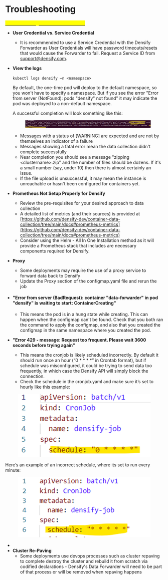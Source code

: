 # Troubleshooting

[<mark style="color:yellow;">Troubleshooting notes from main docs</mark>](https://github.com/densify-dev/container-data-collection/blob/main/egress-requirements.md)

* **User Credential vs. Service Credential**
  * It is recommended to use a Service Credential with the Densify Forwarder as User Credentials will have password timeouts/resets that would cause the Forwarder to fail.  Request a Service ID from support@densify.com.
*   **View the logs**

    &#x20;

    `kubectl logs densify –n <namespace>`

    &#x20;

    By default, the one-time pod will deploy to the default namespace, so you won't have to specify a namespace.  But if you see the error "Error from server (NotFound): pods "densify" not found" it may indicate the pod was deployed to a non-default namespace.

    &#x20;

    A successful completion will look something like this:

    <figure><img src="../.gitbook/assets/image (24).png" alt=""><figcaption></figcaption></figure>

    * Messages with a status of \[WARNING] are expected and are not by themselves an indicator of a failure
    * Messages showing a fatal error mean the data collection didn't complete successfully
    * Near completion you should see a message "zipping \<clustername>.zip" and the number of files should be dozens.  If it's a small number (say, under 10) then there is almost certainly an issue.
    * If the file upload is unsuccessful, it may mean the instance is unreachable or hasn't been configured for containers yet.
* **Prometheus Not Setup Properly for Densify**
  * Review the pre-requisites for your desired approach to data collection
  * A detailed list of metrics (and their sources) is provided at [https://github.com/densify-dev/container-data-collection/tree/main/docs#prometheus-metrics](https://github.com/densify-dev/container-data-collection/tree/main/docs#prometheus-metrics)
  * Consider using the Helm - All In One Installation method as it will provide a Prometheus stack that includes are necessary components required for Densify.&#x20;
* **Proxy**
  * Some deployments may require the use of a proxy service to forward data back to Densify
  * Update the Proxy section of the configmap.yaml file and rerun the job &#x20;
* #### "Error from server (BadRequest): container "data-forwarder" in pod "densify" is waiting to start: ContainerCreating"
  * This means the pod is in a hung state while creating. This can happen when the configmap can't be found. Check that you both ran the command to apply the configmap, and also that you created the configmap in the same namespace where you created the pod.
* **"Error 429 - message: Request too frequent. Please wait 3600 seconds before trying again"**&#x20;
  * This means the cronjob is likely scheduled incorrectly. By default it should run once an hour (“0 \* \* \* \*” in Crontab format), but if schedule was misconfigured, it could be trying to send data too frequently, in which case the Densify API will simply block the connection.
  * Check the schedule in the cronjob.yaml and make sure it’s set to hourly like this example:

<figure><img src="../.gitbook/assets/image (25).png" alt=""><figcaption></figcaption></figure>

Here’s an example of an incorrect schedule, where its set to run every minute:

<figure><img src="../.gitbook/assets/image (26).png" alt=""><figcaption></figcaption></figure>

*
* **Cluster Re-Paving**
  * Some deployments use devops processes such as cluster repaving to complete destroy the cluster and rebuild it from scratch via codified declarations - Densify's Data Forwarder will need to be part of that process or will be removed when repaving happens

